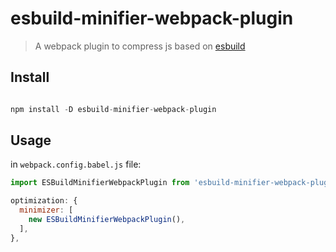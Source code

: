 # esbuild-minifier-webpack-plugin

> A webpack plugin to compress js based on [esbuild](https://github.com/evanw/esbuild)

Install
-----

```javascript

npm install -D esbuild-minifier-webpack-plugin

```


Usage
-----

in `webpack.config.babel.js` file:

```javascript
import ESBuildMinifierWebpackPlugin from 'esbuild-minifier-webpack-plugin';

optimization: {
  minimizer: [
    new ESBuildMinifierWebpackPlugin(),
  ],
},
```
